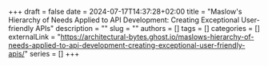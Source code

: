 +++ 
draft = false
date = 2024-07-17T14:37:28+02:00
title = "Maslow's Hierarchy of Needs Applied to API Development: Creating Exceptional User-friendly APIs"
description = ""
slug = ""
authors = []
tags = []
categories = []
externalLink = "https://architectural-bytes.ghost.io/maslows-hierarchy-of-needs-applied-to-api-development-creating-exceptional-user-friendly-apis/"
series = []
+++
